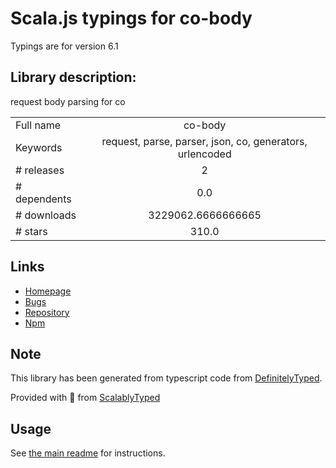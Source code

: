 
# Scala.js typings for co-body

Typings are for version 6.1

## Library description:
request body parsing for co

|                    |                 |
| ------------------ | :-------------: |
| Full name          | co-body |
| Keywords           | request, parse, parser, json, co, generators, urlencoded |
| # releases         | 2 |
| # dependents       | 0.0 |
| # downloads        | 3229062.6666666665 |
| # stars            | 310.0 |

## Links
- [Homepage](https://github.com/cojs/co-body#readme)
- [Bugs](https://github.com/cojs/co-body/issues)
- [Repository](https://github.com/cojs/co-body)
- [Npm](https://www.npmjs.com/package/co-body)
    


## Note
This library has been generated from typescript code from [DefinitelyTyped](https://definitelytyped.org).

Provided with :purple_heart: from [ScalablyTyped](https://github.com/oyvindberg/ScalablyTyped)

## Usage
See [the main readme](../../readme.md) for instructions.


